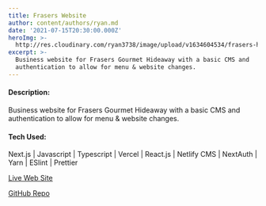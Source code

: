 ```yaml
---
title: Frasers Website
author: content/authors/ryan.md
date: '2021-07-15T20:30:00.000Z'
heroImg: >-
  http://res.cloudinary.com/ryan3738/image/upload/v1634604534/frasers-hero_cuslkj.jpg
excerpt: >-
  Business website for Frasers Gourmet Hideaway with a basic CMS and
  authentication to allow for menu & website changes.
---
```


#### Description: 
Business website for Frasers Gourmet Hideaway with a basic CMS and authentication to allow for menu & website changes.

####  Tech Used:
Next.js | Javascript | Typescript | Vercel | React.js | Netlify CMS | NextAuth | Yarn | ESlint | Prettier

[Live Web Site](https://frasersgh.com/)

[GitHub Repo](https://github.com/ryan3738/frasers-nextjs-site)
